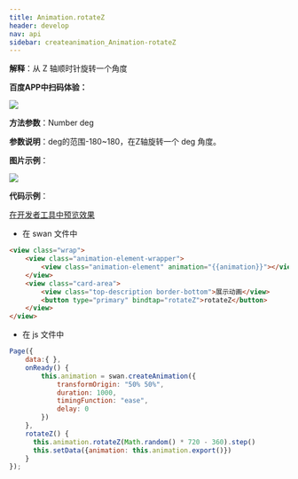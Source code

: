 ```yaml
---
title: Animation.rotateZ
header: develop
nav: api
sidebar: createanimation_Animation-rotateZ
---
```

 
 
**解释**：从 Z 轴顺时针旋转一个角度

**百度APP中扫码体验：**

<img src="https://b.bdstatic.com/miniapp/assets/images/doc_demo/rotateZ.png"  class="demo-qrcode-image" />

**方法参数**：Number deg

**参数说明**：deg的范围-180~180，在Z轴旋转一个 deg 角度。

**图片示例**：

<div class="m-doc-custom-examples">
    <div class="m-doc-custom-examples-correct">
        <img src="https://b.bdstatic.com/miniapp/image/rotateZ.gif">
    </div>
    <div class="m-doc-custom-examples-correct">
        <img src=" ">
    </div>
    <div class="m-doc-custom-examples-correct">
        <img src=" ">
    </div>     
</div>

**代码示例**：

<a href="swanide://fragment/bbb65118596a39f340f44947d884dbf01574214781024" title="在开发者工具中预览效果" target="_self">在开发者工具中预览效果</a>

* 在 swan 文件中

```html
<view class="wrap">
    <view class="animation-element-wrapper">
        <view class="animation-element" animation="{{animation}}"></view>
    </view>
    <view class="card-area">
        <view class="top-description border-bottom">展示动画</view>
        <button type="primary" bindtap="rotateZ">rotateZ</button>
    </view>
</view>
```
* 在 js 文件中

```js
Page({
    data:{ },
    onReady() {
        this.animation = swan.createAnimation({
            transformOrigin: "50% 50%",
            duration: 1000,
            timingFunction: "ease",
            delay: 0
        })
    },
    rotateZ() {
      this.animation.rotateZ(Math.random() * 720 - 360).step()
      this.setData({animation: this.animation.export()})
    }
});
```


